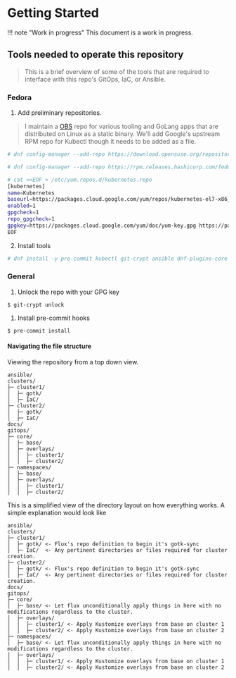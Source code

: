 # Getting Started

!!! note "Work in progress"
    This document is a work in progress.

## Tools needed to operate this repository

> This is a brief overview of some of the tools that are required to interface with this repo's GitOps, IaC, or Ansible.

### Fedora

1. Add preliminary repositories.

> I maintain a [OBS](https://build.opensuse.org/project/show/home:anthr76:kubernetes) repo for various tooling and GoLang apps that are distributed on Linux as a static binary. We'll add Google's upstream RPM repo for Kubectl though it needs to be added as a file.

```sh
# dnf config-manager --add-repo https://download.opensuse.org/repositories/home:anthr76:kubernetes/Fedora_33/home:anthr76:kubernetes.repo

# dnf config-manager --add-repo https://rpm.releases.hashicorp.com/fedora/hashicorp.repo

# cat <<EOF > /etc/yum.repos.d/kubernetes.repo
[kubernetes]
name=Kubernetes
baseurl=https://packages.cloud.google.com/yum/repos/kubernetes-el7-x86_64
enabled=1
gpgcheck=1
repo_gpgcheck=1
gpgkey=https://packages.cloud.google.com/yum/doc/yum-key.gpg https://packages.cloud.google.com/yum/doc/rpm-package-key.gpg
EOF
```

2. Install tools

```sh
# dnf install -y pre-commit kubectl git-crypt ansible dnf-plugins-core terraform python3-devel flux
```

### General

1. Unlock the repo with your GPG key

`$ git-crypt unlock`

1. Install pre-commit hooks

`$ pre-commit install`

#### Navigating the file structure

Viewing the repository from a top down view.

```
ansible/
clusters/
├─ cluster1/
│  ├─ gotk/
│  ├─ IaC/
├─ cluster2/
│  ├─ gotk/
│  ├─ IaC/
docs/
gitops/
├─ core/
│  ├─ base/
│  ├─ overlays/
│  │  ├─ cluster1/
│  │  ├─ cluster2/
├─ namespaces/
│  ├─ base/
│  ├─ overlays/
│  │  ├─ cluster1/
│  │  ├─ cluster2/
```

This is a simplified view of the directory layout on how everything works. A simple explanation would look like

```
ansible/
clusters/
├─ cluster1/
│  ├─ gotk/ <- Flux's repo definition to begin it's gotk-sync
│  ├─ IaC/  <- Any pertinent directories or files required for cluster creation.
├─ cluster2/
│  ├─ gotk/ <- Flux's repo definition to begin it's gotk-sync
│  ├─ IaC/  <- Any pertinent directories or files required for cluster creation.
docs/
gitops/
├─ core/
│  ├─ base/ <- Let flux unconditionally apply things in here with no modifications regardless to the cluster.
│  ├─ overlays/
│  │  ├─ cluster1/ <- Apply Kustomize overlays from base on cluster 1
│  │  ├─ cluster2/ <- Apply Kustomize overlays from base on cluster 2
├─ namespaces/
│  ├─ base/ <- Let flux unconditionally apply things in here with no modifications regardless to the cluster.
│  ├─ overlays/
│  │  ├─ cluster1/ <- Apply Kustomize overlays from base on cluster 1
│  │  ├─ cluster2/ <- Apply Kustomize overlays from base on cluster 2
```
